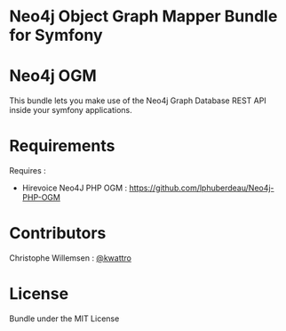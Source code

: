 Neo4j Object Graph Mapper Bundle for Symfony
============================================

# Neo4j OGM

This bundle lets you make use of the Neo4j Graph Database REST API inside your symfony applications.

# Requirements

Requires :  

* Hirevoice Neo4J PHP OGM : https://github.com/lphuberdeau/Neo4j-PHP-OGM

# Contributors

Christophe Willemsen : [@kwattro](https://github.com/kwattro)

# License

Bundle under the MIT License